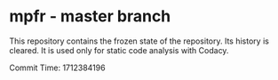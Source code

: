 # mpfr - master branch

This repository contains the frozen state of the repository.
Its history is cleared. It is used only for static code
analysis with Codacy.

Commit Time: 1712384196